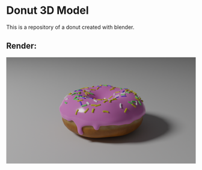 # Donut 3D Model

This is a repository of a donut created with blender.

## Render:

![Donut Final Render](Donut%20Render.png)
